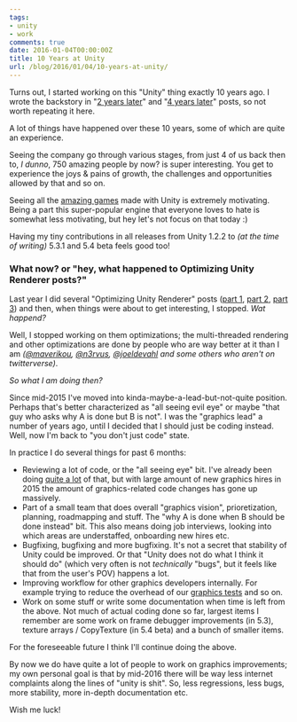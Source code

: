```yaml
---
tags:
- unity
- work
comments: true
date: 2016-01-04T00:00:00Z
title: 10 Years at Unity
url: /blog/2016/01/04/10-years-at-unity/
---
```


Turns out, I started working on this "Unity" thing exactly 10 years ago. I wrote the backstory in
"[2 years later](/blog/2008/01/15/about-two-years-ago/)" and "[4 years later](/blog/2010/01/04/four-years-ago-today/)"
posts, so not worth repeating it here.

A lot of things have happened over these 10 years, some of which are quite an experience.

Seeing the company go through various stages, from just 4 of us back then to, *I dunno*, 750 amazing people by now? is
super interesting. You get to experience the joys & pains of growth, the challenges and opportunities allowed by that
and so on.

Seeing all the [amazing games](http://madewith.unity.com/) made with Unity is extremely motivating. Being a part
this super-popular engine that everyone loves to hate is somewhat less motivating, but hey let's not focus on
that today :)

Having my tiny contributions in all releases from Unity 1.2.2 to *(at the time of writing)* 5.3.1 and 5.4 beta feels good too!


### What now? or "hey, what happened to Optimizing Unity Renderer posts?"

Last year I did several "Optimizing Unity Renderer" posts ([part 1](/blog/2015/04/01/optimizing-unity-renderer-1-intro/),
[part 2](/blog/2015/04/04/optimizing-unity-renderer-2-cleanups/),
[part 3](/blog/2015/04/27/optimizing-unity-renderer-3-fixed-function-removal/)) and then, when things were about to get
interesting, I stopped. *Wat happend?*

Well, I stopped working on them optimizations; the multi-threaded rendering and other optimizations are done by people
who are way better at it than I am *([@maverikou](https://twitter.com/maverikou),
[@n3rvus](https://twitter.com/n3rvus), [@joeldevahl](https://twitter.com/joeldevahl) and some others who aren't
on twitterverse)*.

*So what I am doing then?*

Since mid-2015 I've moved into kinda-maybe-a-lead-but-not-quite position. Perhaps that's better characterized as
"all seeing evil eye" or maybe "that guy who asks why A is done but B is not". I was the "graphics lead" a number of years
ago, until I decided that I should just be coding instead. Well, now I'm back to "you don't just code" state.

In practice I do several things for past 6 months:

* Reviewing a lot of code, or the "all seeing eye" bit. I've already been doing
[quite a lot](/blog/2013/07/07/reviewing-all-the-code/) of that, but with large amount of new graphics hires in 2015
the amount of graphics-related code changes has gone up massively.
* Part of a small team that does overall "graphics vision", prioretization, planning, roadmapping and stuff.
The "why A is done when B should be done instead" bit. This also means doing job interviews, looking into which areas
are understaffed, onboarding new hires etc.
* Bugfixing, bugfixing and more bugfixing. It's not a secret that stability of Unity could be improved. Or that
"Unity does not do what I think it should do" (which very often is not *technically* "bugs", but it feels like that from
the user's POV) happens a lot.
* Improving workflow for other graphics developers internally. For example trying to reduce the overhead of our
[graphics tests](/blog/2011/06/17/testing-graphics-code-4-years-later/) and so on.
* Work on some stuff or write some documentation when time is left from the above. Not much of actual
coding done so far, largest items I remember are some work on frame debugger improvements (in 5.3), texture arrays / CopyTexture (in 5.4 beta) and a bunch of smaller items.

For the foreseeable future I think I'll continue doing the above.

By now we do have quite a lot of people to work on graphics improvements; my own personal goal is that by mid-2016 there
will be way less internet complaints along the lines of "unity is shit". So, less regressions, less bugs, more stability,
more in-depth documentation etc.

Wish me luck!

